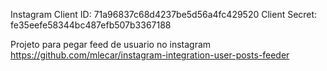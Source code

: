 Instagram 
Client ID: 71a96837c68d4237be5d56a4fc429520
Client Secret: fe35eefe58344bc487efb507b3367188 

Projeto para pegar feed de usuario no instagram
https://github.com/mlecar/instagram-integration-user-posts-feeder

